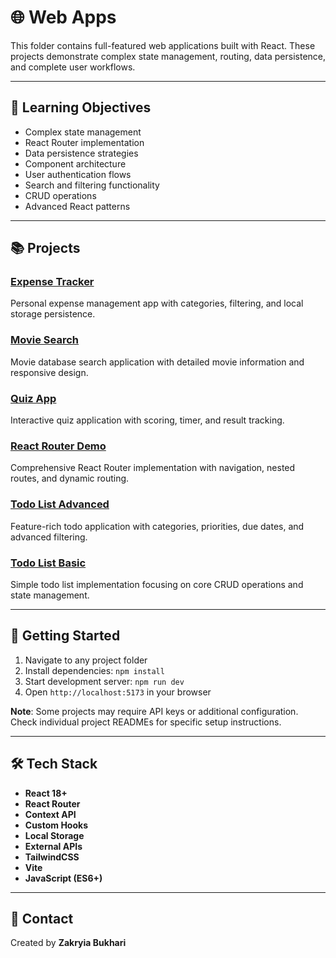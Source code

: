 # 🌐 Web Apps

This folder contains full-featured web applications built with React. These projects demonstrate complex state management, routing, data persistence, and complete user workflows.

---

## 🎯 Learning Objectives

- Complex state management
- React Router implementation
- Data persistence strategies
- Component architecture
- User authentication flows
- Search and filtering functionality
- CRUD operations
- Advanced React patterns

---

## 📚 Projects

### [Expense Tracker](expense-tracker/)
Personal expense management app with categories, filtering, and local storage persistence.

### [Movie Search](movie-search/)
Movie database search application with detailed movie information and responsive design.

### [Quiz App](quiz-app/)
Interactive quiz application with scoring, timer, and result tracking.

### [React Router Demo](react-router-demo/)
Comprehensive React Router implementation with navigation, nested routes, and dynamic routing.

### [Todo List Advanced](todo-list-advanced/)
Feature-rich todo application with categories, priorities, due dates, and advanced filtering.

### [Todo List Basic](todo-list-basic/)
Simple todo list implementation focusing on core CRUD operations and state management.

---

## 🚀 Getting Started

1. Navigate to any project folder
2. Install dependencies: `npm install`
3. Start development server: `npm run dev`
4. Open `http://localhost:5173` in your browser

**Note**: Some projects may require API keys or additional configuration. Check individual project READMEs for specific setup instructions.

---

## 🛠️ Tech Stack

- **React 18+**
- **React Router**
- **Context API**
- **Custom Hooks**
- **Local Storage**
- **External APIs**
- **TailwindCSS**
- **Vite**
- **JavaScript (ES6+)**

---

## 📧 Contact

Created by **Zakryia Bukhari**
